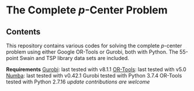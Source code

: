 # The Complete *p*-Center Problem
## Contents
This repository contains various codes for solving the complete *p*-center problem using either Google OR-Tools or Gurobi, both with Python. The 55-point Swain and TSP library data sets are included.
  

**Requirements**
[Gurobi](https://www.gurobi.com/): last tested with v8.1.1
[OR-Tools](https://developers.google.com/optimization/): last tested with v5.0
[Numba](https://numba.pydata.org/): last tested with v0.42.1
Gurobi tested with Python 3.7.4
OR-Tools tested with Python 2.7.16
*update contributions are welcome*  

